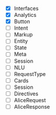 - [x] Interfaces
- [x] Analytics
- [x] Button
- [ ] Intent
- [ ] Markup
- [ ] Entity
- [ ] State
- [ ] Meta
- [ ] Session
- [ ] NLU
- [ ] RequestType
- [ ] Cards
- [ ] Session
- [ ] Directives
- [ ] AliceRequest
- [ ] AliceResponse